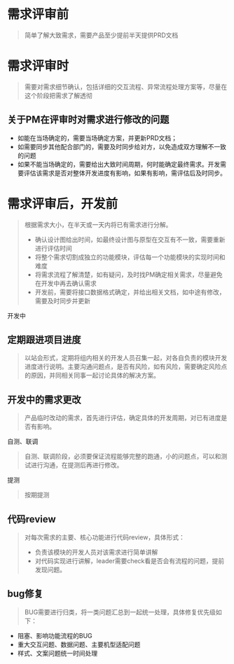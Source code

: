 
# 需求评审前

> 简单了解大致需求，需要产品至少提前半天提供PRD文档

# 需求评审时

> 需要对需求细节确认，包括详细的交互流程、异常流程处理方案等，尽量在这个阶段把需求了解透彻

## 关于PM在评审时对需求进行修改的问题

- 如能在当场确定的，需要当场确定方案，并更新PRD文档；
- 如需要同步其他配合部门的，需要及时同步给对方，以免造成双方理解不一致的问题
- 如果不能当场确定的，需要给出大致时间周期，何时能确定最终需求。开发需要评估该需求是否对整体开发进度有影响，如果有影响，需评估后及时同步。

# 需求评审后，开发前

> 根据需求大小，在半天或一天内将已有需求进行分解。
> - 确认设计图给出时间，如最终设计图与原型在交互有不一致，需要重新进行评估时间
> - 将整个需求切割成独立的功能模块，评估每一个功能模块的实现时间和难度
> - 将需求流程了解清楚，如有疑问，及时找PM确定相关需求，尽量避免在开发中再去确认需求
> - 开发前，需要将接口数据格式确定，并给出相关文档，如中途有修改，需要及时同步并更新

 开发中

## 定期跟进项目进度

> 以站会形式，定期将组内相关的开发人员召集一起，对各自负责的模块开发进度进行说明。主要沟通问题点，是否有风险，如有风险，需要确定风险点的原因，并同相关同事一起讨论具体的解决方案。

## 开发中的需求更改

> 产品临时改动的需求，首先进行评估，确定具体的开发周期，对已有进度是否有影响。

 自测、联调

> 自测、联调阶段，必须要保证流程能够完整的跑通，小的问题点，可以和测试进行沟通，在提测后再进行修改。

 提测

> 按期提测

## 代码review

> 对每次需求的主要、核心功能进行代码review，具体形式：
> - 负责该模块的开发人员对该需求进行简单讲解
> - 对代码实现进行讲解，leader需要check看是否会有流程的问题，提前发现问题。

## bug修复

> BUG需要进行归类，将一类问题汇总到一起统一处理，具体修复优先级如下：

- 阻塞、影响功能流程的BUG
- 重大交互问题、数据问题、主要机型适配问题
- 样式、文案问题统一时间处理